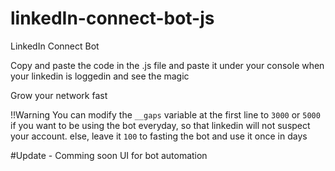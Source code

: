 # linkedIn-connect-bot-js
LinkedIn Connect Bot

Copy and paste the code in the .js file and paste it under your console when your linkedin is loggedin and see the magic

Grow your network fast

!!Warning
You can modify the `__gaps` variable at the first line to `3000` or `5000` if you want to be using the bot everyday, so that linkedin will not suspect your account.
else, leave it `100` to fasting the bot and use it once in days

#Update - Comming soon
UI for bot automation
